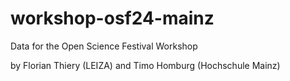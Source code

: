 # workshop-osf24-mainz
Data for the Open Science Festival Workshop

by Florian Thiery (LEIZA) and Timo Homburg (Hochschule Mainz)
